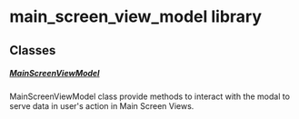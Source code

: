 



# main_screen_view_model library











## Classes

##### [MainScreenViewModel](../view_model_main_screen_view_model/MainScreenViewModel-class.md)



MainScreenViewModel class provide methods to interact with the modal to serve data in user's action in Main Screen Views.















